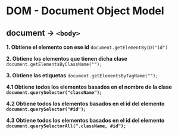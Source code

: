 # DOM - Document Object Model

## document -> `<body>`

**1. Obtiene el elemento con ese id** `document.getElementByID("id")`

**2. Obtiene los elementos que tienen dicha clase** `document.getElementsByClassName("");`

**3. Obtiene las etiquetas** `document.getElementsByTagName("");`

**4.1 Obtiene todos los elementos basados en el nombre de la clase `document.querySelector("className");`**

**4.2 Obtiene todos los elementos basados en el id del elemento `document.querySelector("#id");`**

**4.3 Obtiene todos los elementos basados en el id del elemento `document.querySelectorAll(".className, #id");`**

